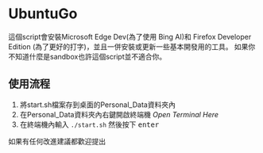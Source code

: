 # UbuntuGo
這個script會安裝Microsoft Edge Dev(為了使用 Bing AI)和 Firefox Developer Edition (為了更好的打字)，並且一併安裝或更新一些基本開發用的工具。
如果你不知道什麼是sandbox也許這個script並不適合你。

## 使用流程
1. 將start.sh檔案存到桌面的Personal_Data資料夾內
2. 在Personal_Data資料夾內右鍵開啟終端機 *Open Terminal Here*
3. 在終端機內輸入 `./start.sh` 然後按下 <kbd>enter</kbd>


如果有任何改進建議都歡迎提出
